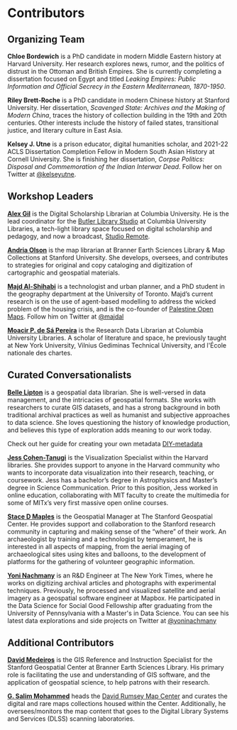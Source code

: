 # Contributors

## Organizing Team  

**Chloe Bordewich** is a PhD candidate in modern Middle Eastern history at Harvard University. Her research explores news, rumor, and the politics of distrust in the Ottoman and British Empires. She is currently completing a dissertation focused on Egypt and titled _Leaking Empires: Public Information and Official Secrecy in the Eastern Mediterranean, 1870-1950_.

**Riley Brett-Roche** is a PhD candidate in modern Chinese history at Stanford University. Her dissertation, _Scavenged State: Archives and the Making of Modern China_, traces the history of collection building in the 19th and 20th centuries. Other interests include the history of failed states, transitional justice, and literary culture in East Asia.

**Kelsey J. Utne**  is a prison educator, digital humanities scholar, and 2021-22 ACLS Dissertation Completion Fellow in Modern South Asian History at Cornell University. She is finishing her dissertation, _Corpse Politics: Disposal and Commemoration of the Indian Interwar Dead_. Follow her on Twitter at [@kelseyutne](https://twitter.com/KelseyUtne).

## Workshop Leaders

**[Alex Gil](https://www.elotroalex.com/)** is the Digital Scholarship Librarian at Columbia University. He is the lead coordinator for the [Butler Library Studio](https://studio.cul.columbia.edu/) at Columbia University Libraries, a tech-light library space focused on digital scholarship and pedagogy, and now a broadcast, [Studio Remote](https://www.twitch.tv/culstudio).   

**[Andria Olson](https://library.stanford.edu/people/andolson)** is the map librarian at Branner Earth Sciences Library & Map Collections at Stanford University. She develops, oversees, and contributes to strategies for original and copy cataloging and digitization of cartographic and geospatial materials.

**[Majd Al-Shihabi](https://majdal.cc/)** is a technologist and urban planner, and a PhD student in the geography department at the University of Toronto. Majd’s current research is on the use of agent-based modelling to address the wicked problem of the housing crisis, and is the co-founder of [Palestine Open Maps](https://palopenmaps.org/). Follow him on Twitter at [@majdal](https://twitter.com/majdal)

**[Moacir P. de Sá Pereira](https://moacir.com/)** is the Research Data Librarian at Columbia University Libraries. A scholar of literature and space, he previously taught at New York University, Vilnius Gediminas Technical University, and l'École nationale des chartes.

## Curated Conversationalists  

**[Belle Lipton](https://dssg.fas.harvard.edu/person/belle-lipton/)** is a geospatial data librarian. She is well-versed in data management, and the intricacies of geospatial formats. She works with researchers to curate GIS datasets, and has a strong background in both traditional archival practices as well as humanist and subjective approaches to data science. She loves questioning the history of knowledge production, and believes this type of exploration adds meaning to our work today.  

Check out her guide for creating your own metadata [DIY-metadata](https://github.com/HarvardMapCollection/DIY-metadata)

**[Jess Cohen-Tanugi](https://dssg.fas.harvard.edu/person/jess-cohen-tanugi/)** is the Visualization Specialist within the Harvard libraries. She provides support to anyone in the Harvard community who wants to incorporate data visualization into their research, teaching, or coursework. Jess has a bachelor’s degree in Astrophysics and Master’s degree in Science Communication. Prior to this position, Jess worked in online education, collaborating with MIT faculty to create the multimedia for some of MITx’s very first massive open online courses.

**[Stace D Maples](https://library.stanford.edu/people/maples)** is the Geospatial Manager at The Stanford Geospatial Center. He provides support and collaboration to the Stanford research community in capturing and making sense of the “where” of their work.  An archaeologist by training and a technologist by temperament, he is interested in all aspects of mapping, from the aerial imaging of archaeological sites using kites and balloons, to the development of platforms for the gathering of volunteer geographic information.

**[Yoni Nachmany](https://www.linkedin.com/in/yoninachmany/)** is an R&D Engineer at The New York Times, where he works on digitizing archival articles and photographs with experimental techniques. Previously, he processed and visualized satellite and aerial imagery as a geospatial software engineer at Mapbox. He participated in the Data Science for Social Good Fellowship after graduating from the University of Pennsylvania with a Master's in Data Science. You can see his latest data explorations and side projects on Twitter at [@yoninachmany](https://twitter.com/yoninachmany)

## Additional Contributors

**[David Medeiros](https://library.stanford.edu/people/davidmed)** is the GIS Reference and Instruction Specialist for the Stanford Geospatial Center at Branner Earth Sciences Library. His primary role is facilitating the use and understanding of GIS software, and the application of geospatial science, to help patrons with their research. 

**[G. Salim Mohammed](https://library.stanford.edu/people/gsalim)** heads the [David Rumsey Map Center](https://library.stanford.edu/rumsey) and curates the digital and rare maps collections housed within the Center. Additionally, he oversees/monitors the map content that goes to the Digital Library Systems and Services (DLSS) scanning laboratories.
